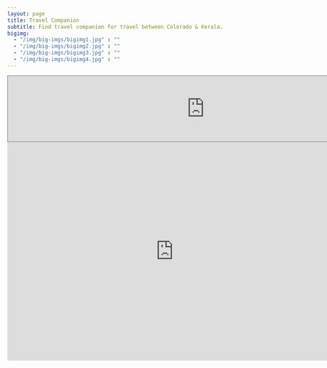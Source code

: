 ```yaml
---
layout: page
title: Travel Companion
subtitle: Find travel companion for travel between Colorado & Kerala.
bigimg:
  - "/img/big-imgs/bigimg1.jpg" : ""
  - "/img/big-imgs/bigimg2.jpg" : ""
  - "/img/big-imgs/bigimg3.jpg" : ""
  - "/img/big-imgs/bigimg4.jpg" : ""
---
```

<iframe src="https://calendar.google.com/calendar/embed?showTitle=0&amp;showTabs=0&amp;showCalendars=0&amp;mode=AGENDA&amp;height=150&amp;wkst=1&amp;bgcolor=%23c0c0c0&amp;src=6rmpvkeskus2c1b72uu371d77o%40group.calendar.google.com&amp;color=%23333333&amp;ctz=America%2FDenver" style="border:solid 1px #777" width="900" height="150" frameborder="0" scrolling="no"></iframe>
<iframe src="https://docs.google.com/forms/d/e/1FAIpQLSc4y6tc3TCnTDShQm5qXLE90hLmdv-QAjhsUQZNi4BpiwWBqg/viewform?embedded=true" width="760" height="500" frameborder="0" marginheight="0" marginwidth="0">Loading...</iframe>

